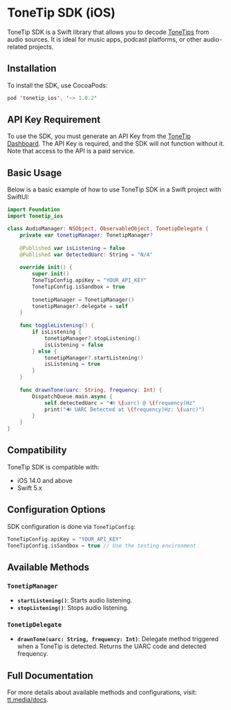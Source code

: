 # ToneTip SDK (iOS)

ToneTip SDK is a Swift library that allows you to decode [ToneTips](https://tonetip.com/why-tonetip/#how-it-works) from audio sources. It is ideal for music apps, podcast platforms, or other audio-related projects.

## Installation

To install the SDK, use CocoaPods:

```swift
pod 'tonetip_ios', '~> 1.0.2'
```

## API Key Requirement

To use the SDK, you must generate an API Key from the [ToneTip Dashboard](https://tt.media). The API Key is required, and the SDK will not function without it. Note that access to the API is a paid service.

## Basic Usage

Below is a basic example of how to use ToneTip SDK in a Swift project with SwiftUI:

```swift
import Foundation
import Tonetip_ios

class AudioManager: NSObject, ObservableObject, TonetipDelegate {
    private var tonetipManager: TonetipManager?
    
    @Published var isListening = false
    @Published var detectedUarc: String = "N/A"
    
    override init() {
        super.init()
        ToneTipConfig.apiKey = "YOUR_API_KEY"
        ToneTipConfig.isSandbox = true
        
        tonetipManager = TonetipManager()
        tonetipManager?.delegate = self
    }
    
    func toggleListening() {
        if isListening {
            tonetipManager?.stopListening()
            isListening = false
        } else {
            tonetipManager?.startListening()
            isListening = true
        }
    }
    
    func drawnTone(uarc: String, frequency: Int) {
        DispatchQueue.main.async {
            self.detectedUarc = "🔊 \(uarc) @ \(frequency)Hz"
            print("🔊 UARC Detected at \(frequency)Hz: \(uarc)")
        }
    }
}
```

## Compatibility

ToneTip SDK is compatible with:

- iOS 14.0 and above
- Swift 5.x

## Configuration Options

SDK configuration is done via `ToneTipConfig`:

```swift
ToneTipConfig.apiKey = "YOUR_API_KEY"
ToneTipConfig.isSandbox = true // Use the testing environment
```

## Available Methods

### `TonetipManager`

- **`startListening()`**: Starts audio listening.
- **`stopListening()`**: Stops audio listening.

### `TonetipDelegate`

- **`drawnTone(uarc: String, frequency: Int)`**: Delegate method triggered when a ToneTip is detected. Returns the UARC code and detected frequency.

## Full Documentation

For more details about available methods and configurations, visit: [tt.media/docs](https://tt.media/docs).

